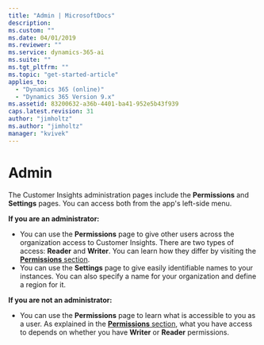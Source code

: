 ```yaml
---
title: "Admin | MicrosoftDocs"
description: 
ms.custom: ""
ms.date: 04/01/2019
ms.reviewer: ""
ms.service: dynamics-365-ai
ms.suite: ""
ms.tgt_pltfrm: ""
ms.topic: "get-started-article"
applies_to: 
  - "Dynamics 365 (online)"
  - "Dynamics 365 Version 9.x"
ms.assetid: 83200632-a36b-4401-ba41-952e5b43f939
caps.latest.revision: 31
author: "jimholtz"
ms.author: "jimholtz"
manager: "kvivek"
---
```

# Admin

The Customer Insights administration pages include the **Permissions** and **Settings** pages. You can access both from the app's left-side menu.

**If you are an administrator:**

- You can use the **Permissions** page to give other users across the organization access to Customer Insights. There are two types of access: **Reader** and **Writer**. You can learn how they differ by visiting the [**Permissions** section](pm-permissions.md). 
- You can use the **Settings** page to give easily identifiable names to your instances. You can also specify a name for your organization and define a region for it. 

**If you are not an administrator:**

- You can use the **Permissions** page to learn what is accessible to you as a user. As explained in the [**Permissions** section](pm-permissions.md), what you have access to depends on whether you have **Writer** or **Reader** permissions.

